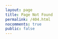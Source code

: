 ```yaml
---
layout: page
title: Page Not Found
permalink: /404.html
nocomments: true
public: false
---
```


<body>
    <script type="text/javascript" src="http://www.qq.com/404/search_children.js" charset="utf-8" homePageUrl="http://codecooker.cn" homePageName="回到我的主页"></script>
</body>

